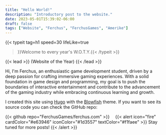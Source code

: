 ```yaml
---
title: "Hello World!"
description: "Introductory post to the website."
date: 2023-05-01T15:39:02-06:00
draft: false
tags: ["Website", "Ferchus", "FerchusGames", "Amerike"]
---
```

{{< typeit
    tag=h1
    speed=30
    lifeLike=true
 >}}Welcome to every year's W.O.T.Y.{{< /typeit >}}

{{< lead >}}
(Website of the Year)
{{< /lead >}}

Hi, I'm Ferchus, an enthusiastic game development student, driven by a deep passion for crafting immersive gaming experiences. With a solid foundation in game design and programming, my goal is to push the boundaries of interactive entertainment and contribute to the advancement of the gaming industry while embracing continuous learning and growth.

I created this site using [Hugo](https://gohugo.io/) with the [Blowfish](https://blowfish.page/) theme. If you want to see its source code you can check the GitHub repo:

{{< github repo="FerchusGames/ferchus.com" >}}
⠀
{{< alert icon="fire" cardColor="#e63946" iconColor="#1d3557" textColor="#f1faee" >}}
Stay tuned for more posts!
{{< /alert >}}
